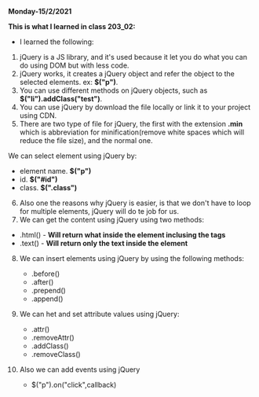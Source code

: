 **Monday-15/2/2021**

**This is what I learned in class 203_02:**

* I learned the following:

1. jQuery is a JS library, and it's used because it let you do what you can do using DOM but with less code.
2. jQuery works, it creates a jQuery object and refer the object to the selected elements. ex: **$("p")**.
3. You can use different methods on jQuery objects, such as **$("li").addClass("test")**.
4. You can use jQuery by download the file locally or link it to your project using CDN.
5. There are two type of file for jQuery, the first with the extension **.min** which is abbreviation for minification(remove white spaces which will reduce the file size), and the normal one.

We can select element using jQuery by:
  - element name. **$("p")**
  - id. **$("#id")**
  - class. **$(".class")**

6. Also one the reasons why jQuery is easier, is that we don't have to loop for multiple elements, jQuery will do te job for us.
7. We can get the content using jQuery using two methods:
  - .html() - **Will return what inside the element inclusing the tags**
  - .text() - **Will return only the text inside the element**

8. We can insert elements using jQuery by using the following methods:
   - .before()
   - .after()
   - .prepend()
   - .append()

9. We can het and set attribute values using jQuery:
    - .attr()
    - .removeAttr()
    - .addClass()
    - .removeClass()

10. Also we can add events using jQuery
    - $("p").on("click",callback)